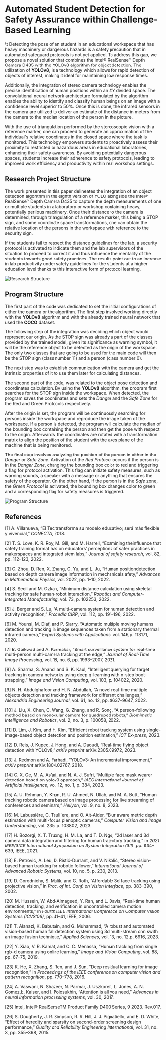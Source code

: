 # Automated Student Detection for Safety Assurance within Challenge-Based Learning
\t  Detecting the pose of an student in an educational workspace that has heavy machinery or dangerous hazards is a safety precaution that in automated safeguard protocols is not yet applied. To address this gap, we propose a novel solution that combines the Intel® RealSense™ Depth Camera D435 with the YOLOv8 algorithm for object detection. The utilization of **YOLOv8**, is a technology which allows for rapid detection of objects of interest, making it ideal for maintaining low response times. 

  Additionally, the integration of stereo camera technology enables the precise identification of human positions within an _XY_ divided space. The convolutional neural network architecture formulated by the algorithm enables the ability to identify and classify human beings on an image with a confidence level superior to 50%. Once this is done, the infrared sensors in the camera are utilized to deliver an estimate of the distance in meters from the camera to the median location of the person in the picture. 

  With the use of triangulation performed by the stereoscopic vision with a reference marker, one can proceed to generate an approximation of the individual's relative coordinates in the closed space where the task is monitored. This technology empowers students to proactively assess their proximity to restricted or hazardous areas in educational laboratories, enhancing their safety awareness. By avoiding potentially dangerous spaces, students increase their adherence to safety protocols, leading to improved work efficiency and productivity within real workshop settings.


## Research Project Structure

  The work presented in this paper delineates the integration of an object detection algorithm in the eighth version of YOLO alongside the  Intel® RealSense™ Depth Camera D435 to capture the depth measurements of one or multiple students in a laboratory or workshop containing heavy, potentially perilous machinery. Once their distance to the camera is determined, through triangulation of a reference marker, this being a STOP sign, and some coordinate space transformations, one can obtain the relative location of the persons in the workspace with reference to the security sign. 

  If the students fail to respect the distance guidelines for the lab, a security protocol is activated to indicate them and the lab supervisors of the situation to proceed to correct it and thus influence the mentality of the students towards good safety practices. The results point out to an increase in lab productivity under safety guidelines for the students at a higher education level thanks to this interactive form of protocol learning.

![Research Structure](https://github.com/IrrationalPerson/Percepcion-Robotica/assets/21211365/7f758d58-bbda-474c-a477-94afbae1022b)


## Program Structure

  The first part of the code was dedicated to set the initial configurations of either the camera or the algorithm. The first step involved working directly with the **YOLOv8** algorithm and with the already trained neural network that used the **COCO** dataset. 

  The following step of the integration was deciding which object would represent our origin. As the STOP sign was already a part of the classes provided by the trained model, given its significance as warning symbol, it will be the reference object to be  detected as the origin of the workspace. The only two classes that are going to be used for the main code will then be the STOP sign (class number 11) and a person (class number 0).

  The next step was to establish communication with the camera and get the intrinsic properties of it to use them later for calculating distances. 

  The second part of the code, was related to the object pose detection and coordinates calculation. By using the **YOLOv8** algorithm, the program first searches for the STOP sign inside the workspace. When detected, the program saves the coordinates and sets the _Danger_ and the _Safe Zone_ for the Red and Green Protocols respectively. 

  After the origin is set, the program will be continuously searching for persons inside the workspace and reproduce the image taken of the workspace. If a person is detected, the program will calculate the median of the bounding box containing the person and then get the pose with respect to the origin. Afterwards, the coordinates are rotated with a transformation matrix to align the position of the student with the axes plane of the machine that is being monitored.

  The final step involves analyzing the position of the person in either in the _Danger_ or _Safe Zone_. Activation of the _Red Protocol_ occurs if the person is in the _Danger Zone_, changing the bounding box color to red and triggering a flag for protocol activation. This flag can initiate safety measures, such as warning sounds, a speaker with a message or anything that ensures the safety of the operator. On the other hand, if the person is in the _Safe_ zone, the _Green Protocol_ is activated, the bounding box changes color to green and a corresponding flag for safety measures is triggered. 

![Program Structure](https://github.com/IrrationalPerson/Percepcion-Robotica/assets/21211365/120d5080-34ae-47f0-b485-315dc37f1d5a)


## References

[1] A. Villanueva, “El Tec transforma su modelo educativo; será más flexible y vivencial,” _CONECTA_, 2018.

[2] T. S. Love, K. R. Roy, M. Gill, and M. Harrell, “Examining theinfluence that safety training format has on educators’ perceptions of safer practices in makerspaces and integrated stem labs,” _Journal of safety research_, vol. 82, pp. 112–123, 2022.

[3] C. Zhou, D. Ren, X. Zhang, C. Yu, and L. Ju, “Human positiondetection based on depth camera image information in mechanicals afety,” _Advances in Mathematical Physics_, vol. 2022, pp. 1–10, 2022.

[4] S. Secil and M. Ozkan, “Minimum distance calculation using skeletal tracking for safe human-robot interaction,” _Robotics and Computer-Integrated Manufacturing_, vol. 73, p. 102253, 2022.

[5] J. Berger and S. Lu, “A multi-camera system for human detection and activity recognition,” _Procedia CIRP_, vol. 112, pp. 191–196, 2022.

[6] M. Younsi, M. Diaf, and P. Siarry, “Automatic multiple moving humans detection and tracking in image sequences taken from a stationary thermal infrared camera,” _Expert Systems with Applications_, vol. 146,p. 113171, 2020.

[7] B. Gaikwad and A. Karmakar, “Smart surveillance system for real-time multi-person multi-camera tracking at the edge,” _Journal of Real-Time Image Processing_, vol. 18, no. 6, pp. 1993–2007, 2021.

[8] A. Sharma, S. Anand, and S. K. Kaul, “Intelligent querying for target tracking in camera networks using deep q-learning with n-step boot-strapping,” _Image and Vision Computing_, vol. 103, p. 104022, 2020.

[9] N. H. Abdulghafoor and H. N. Abdullah, “A novel real-time multiple objects detection and tracking framework for different challenges,” _Alexandria Engineering Journal_, vol. 61, no. 12, pp. 9637–9647, 2022.

[10] J. Liu, X. Chen, C. Wang, G. Zhang, and R. Song, “A person-following method based on monocular camera for quadruped robots,” _Biomimetic Intelligence and Robotics_, vol. 2, no. 3, p. 100058, 2022.

[11] D. Lim, J. Kim, and H. Kim, “Efficient robot tracking system using single-image-based object detection and position estimation,” _ICT Ex-press_, 2023.

[12] D. Reis, J. Kupec, J. Hong, and A. Daoudi, “Real-time flying object detection with YOLOv8,” _arXiv preprint_ arXiv:2305.09972, 2023.

[13] J. Redmon and A. Farhadi, “YOLOv3: An incremental improvement,” _arXiv preprint_ arXiv:1804.02767, 2018.

[14] C. X. Ge, M. A. As’ari, and N. A. J. Sufri, “Multiple face mask wearer detection based on yolov3 approach,” _IAES International Journal of Artificial Intelligence_, vol. 12, no. 1, p. 384, 2023.

[15] A. U. Rehman, Y. Khan, R. U. Ahmed, N. Ullah, and M. A. Butt, “Human tracking robotic camera based on image processing for live streaming of conferences and seminars,” _Heliyon_, vol. 9, no. 8, 2023.

[16] M. Labussière, C. Teuli`ere, and O. Ait-Aider, “Blur aware metric depth estimation with multi-focus plenoptic cameras,” _Computer Vision and Image Understanding_, vol. 235, p. 103802, 2023.

[17] H. Bozorgi, X. T. Truong, H. M. La, and T. D. Ngo, “2d laser and 3d camera data integration and filtering for human trajectory tracking,” in _2021 IEEE/SICE International Symposium on System Integration (SII)_ ,pp. 634–639, IEEE, 2021.

[18] E. Petrović, A. Leu, D. Ristić-Durrant, and V. Nikolić, “Stereo vision-based human tracking for robotic follower,” _International Journal of Advanced Robotic Systems_, vol. 10, no. 5, p. 230, 2013.

[19] D. Gorodnichy, S. Malik, and G. Roth, “Affordable 3d face tracking using projective vision,” in _Proc. of Int. Conf. on Vision Interface_, pp. 383–390, 2002.

[20] M. Hussein, W. Abd-Almageed, Y. Ran, and L. Davis, “Real-time human detection, tracking, and verification in uncontrolled camera motion environments,” in _Fourth IEEE International Conference on Computer Vision Systems (ICVS’06)_, pp. 41–41, IEEE, 2006.

[21] T. Alanazi, K. Babutain, and G. Muhammad, “A robust and automated vision-based human fall detection system using 3d multi-stream cnn swith an image fusion technique,” _Applied Sciences_, vol. 13, no. 12,p. 6916, 2023.

[22] Y. Xiao, V. R. Kamat, and C. C. Menassa, “Human tracking from single rgb-d camera using online learning,” _Image and Vision Computing_, vol. 88, pp. 67–75, 2019.

[23] K. He, X. Zhang, S. Ren, and J. Sun, “Deep residual learning for image recognition,” in _Proceedings of the IEEE conference on computer vision and pattern recognition_, pp. 770–778, 2016.

[24] A. Vaswani, N. Shazeer, N. Parmar, J. Uszkoreit, L. Jones, A. N. Gomez,Ł. Kaiser, and I. Polosukhin, “Attention is all you need,” _Advances in neural information processing systems_, vol. 30, 2017.

[25] Intel, Intel® RealSenseTM Product Family D400 Series, 9 2023. Rev.017.

[26] S. Dougherty, J. R. Simpson, R. R. Hill, J. J. Pignatiello, and E. D. White, “Effect of heredity and sparsity on second-order screening design performance,” _Quality and Reliability Engineering International_, vol. 31, no. 3, pp. 355–368, 2015.
